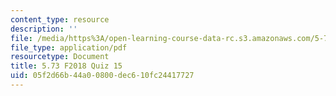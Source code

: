 ```yaml
---
content_type: resource
description: ''
file: /media/https%3A/open-learning-course-data-rc.s3.amazonaws.com/5-73-quantum-mechanics-i-fall-2018/05f2d66b44a00800dec610fc24417727_MIT5_73F18_quiz15.pdf
file_type: application/pdf
resourcetype: Document
title: 5.73 F2018 Quiz 15
uid: 05f2d66b-44a0-0800-dec6-10fc24417727
---
```

